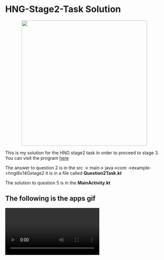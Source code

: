 # HNG-Stage2-Task Solution
<p align="center">
  <img src="https://user-images.githubusercontent.com/59829833/129742995-9a61ae7c-231f-4bf2-853f-4d52ff3c09a0.png" width="400" 
</p>

This is my solution for the HNG stage2 task in order to proceed to stage 3. You can visit the program [here](https://internship.zuri.team/)

The answer to question 2 is in the src -> main-> java->com ->example->hngi8x14Gstage2 
it is in a file called **Question2Task.kt**

The solution to question 5 is in the **MainActivity.kt**

## The following is the apps gif
<video controls>
<source src="https://user-images.githubusercontent.com/59829833/129723864-2e0cf949-f021-4e04-9da0-1c1582d54c9b.mp4" type="video/mp4">
</video>

  


